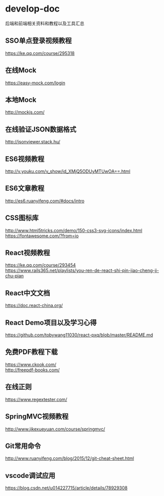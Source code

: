 # develop-doc
后端和前端相关资料和教程以及工具汇总


## SSO单点登录视频教程
https://ke.qq.com/course/295318
## 在线Mock
https://easy-mock.com/login
## 本地Mock
http://mockjs.com/
## 在线验证JSON数据格式
http://jsonviewer.stack.hu/
## ES6视频教程
http://v.youku.com/v_show/id_XMjQ5ODUyMTUwOA==.html
## ES6文章教程
http://es6.ruanyifeng.com/#docs/intro
## CSS图标库
http://www.html5tricks.com/demo/150-css3-svg-icons/index.html
<br/>
https://fontawesome.com/?from=io
## React视频教程
https://ke.qq.com/course/293454
<br/>
https://www.rails365.net/playlists/you-ren-de-react-shi-pin-jiao-cheng-ji-chu-pian
## React中文文档
https://doc.react-china.org/
## React Demo项目以及学习心得
https://github.com/tobywang11030/react-pxq/blob/master/README.md
## 免费PDF教程下载
https://www.ckook.com/
<br/>
http://freepdf-books.com/
## 在线正则
https://www.regextester.com/
## SpringMVC视频教程
http://www.jikexueyuan.com/course/springmvc/
## Git常用命令
http://www.ruanyifeng.com/blog/2015/12/git-cheat-sheet.html
## vscode调试应用
https://blog.csdn.net/u014227715/article/details/78929308
